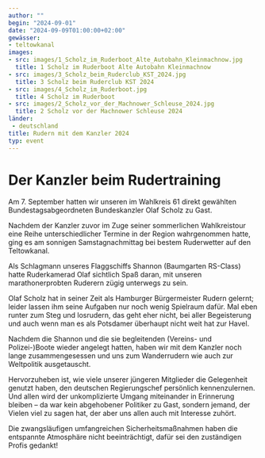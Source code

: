 ```yaml
---
author: ""
begin: "2024-09-01"
date: "2024-09-09T01:00:00+02:00"
gewässer:
- teltowkanal
images:
- src: images/1_Scholz_im_Ruderboot_Alte_Autobahn_Kleinmachnow.jpg
  title: 1 Scholz im Ruderboot Alte Autobahn Kleinmachnow
- src: images/3_Scholz_beim_Ruderclub_KST_2024.jpg
  title: 3 Scholz beim Ruderclub KST 2024
- src: images/4_Scholz_im_Ruderboot.jpg
  title: 4 Scholz im Ruderboot
- src: images/2_Scholz_vor_der_Machnower_Schleuse_2024.jpg
  title: 2 Scholz vor der Machnower Schleuse 2024
länder: 
 - deutschland
title: Rudern mit dem Kanzler 2024
typ: event
---
```



# Der Kanzler beim Rudertraining


Am 7. September hatten wir unseren im Wahlkreis 61 direkt gewählten Bundestagsabgeordneten Bundeskanzler Olaf Scholz zu Gast.

Nachdem der Kanzler zuvor im Zuge seiner sommerlichen Wahlkreistour eine Reihe unterschiedlicher Termine in der Region wahrgenommen hatte, ging es am sonnigen Samstagnachmittag bei bestem Ruderwetter auf den Teltowkanal.

Als Schlagmann unseres Flaggschiffs Shannon (Baumgarten RS-Class) hatte Ruderkamerad Olaf sichtlich Spaß daran, mit unseren marathonerprobten Ruderern zügig unterwegs zu sein.

Olaf Scholz hat in seiner Zeit als Hamburger Bürgermeister Rudern gelernt; leider lassen ihm seine Aufgaben nur noch wenig Spielraum dafür. Mal eben runter zum Steg und losrudern, das geht eher nicht, bei aller Begeisterung und auch wenn man es als Potsdamer überhaupt nicht weit hat zur Havel.

Nachdem die Shannon und die sie begleitenden (Vereins- und Polizei-)Boote wieder angelegt hatten, haben wir mit dem Kanzler noch lange zusammengesessen und uns zum Wanderrudern wie auch zur Weltpolitik ausgetauscht.

Hervorzuheben ist, wie viele unserer jüngeren Mitglieder die Gelegenheit genutzt haben, den deutschen Regierungschef persönlich kennenzulernen. Und allen wird der unkomplizierte Umgang miteinander in Erinnerung bleiben – da war kein abgehobener Politiker zu Gast, sondern jemand, der Vielen viel zu sagen hat, der aber uns allen auch mit Interesse zuhört.

Die zwangsläufigen umfangreichen Sicherheitsmaßnahmen haben die entspannte Atmosphäre nicht beeinträchtigt, dafür sei den zuständigen Profis gedankt!
